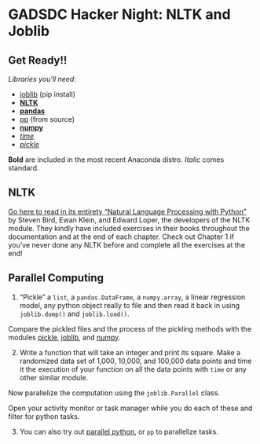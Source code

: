 GADSDC Hacker Night: NLTK and Joblib
===



Get Ready!!
---

*Libraries you'll need*:

- [joblib](https://pythonhosted.org/joblib/parallel.html) (pip install)
- [**NLTK**](http://www.nltk.org/)
- [**pandas**](http://pandas.pydata.org/)
- [pp](http://www.parallelpython.com/) (from source)
- [**numpy**](http://www.numpy.org/)
- [*time*](https://docs.python.org/2/library/time.html)
- [*pickle*](https://docs.python.org/2/library/pickle.html)

**Bold** are included in the most recent Anaconda distro.
*Italic* comes standard.

NLTK
---

[Go here to read in its entirety “Natural Language Processing with Python”](http://www.nltk.org/book/) by Steven Bird, Ewan Klein, and Edward Loper, the developers of the NLTK module. They kindly have included exercises in their books throughout the documentation and at the end of each chapter. Check out Chapter 1 if you’ve never done any NLTK before and complete all the exercises at the end!

Parallel Computing
---

1. “Pickle” a `list`, a `pandas.DataFrame`, a `numpy.array`, a linear regression model, any python object really to file and then read it back in using `joblib.dump()` and `joblib.load()`.

Compare the pickled files and the process of the pickling methods with the modules [pickle](https://docs.python.org/2/library/pickle.html), [joblib](https://pythonhosted.org/joblib/parallel.html), and [numpy](http://docs.scipy.org/doc/).


2. Write a function that will take an integer and print its square.  Make a randomized data set of 1,000, 10,000, and 100,000 data points and time it the execution of your function on all the data points with `time` or any other similar module.

Now parallelize the computation using the `joblib.Parallel` class. 

Open your activity monitor or task manager while you do each of these and filter for python tasks.

3. You can also try out [parallel python](http://www.parallelpython.com/), or `pp` to parallelize tasks.